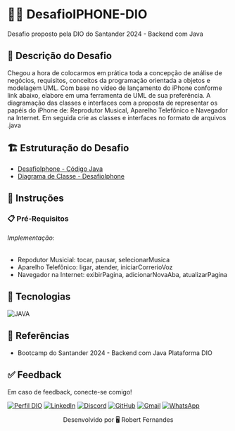 # 👨‍💻 DesafioIPHONE-DIO
Desafio proposto pela DIO do Santander 2024 - Backend com Java

## 📎 Descrição do Desafio
Chegou a hora de colocarmos em prática toda a concepção de análise de negócios, requisitos, conceitos da programação orientada a objetos e modelagem UML. Com base no vídeo de lançamento do iPhone conforme link abaixo, elabore em uma ferramenta de UML de sua preferência. A diagramação das classes e interfaces com a proposta de representar os papéis do iPhone de: Reprodutor Musical, Aparelho Telefônico e Navegador na Internet. Em seguida crie as classes e interfaces no formato de arquivos .java

## 🏗 Estruturação do Desafio

- [DesafioIphone - Código Java](https://github.com/robertfdesouza/DesafioIPHONE-DIO/tree/main/DesafioIphoneDio/src/Iphone) 
- [Diagrama de Classe - DesafioIphone](https://drive.google.com/file/d/1C55GqBK4yz94ZS6PsePb27LLz5LquUcp/view) 


## 📲 Instruções 

### 📋 Pré-Requisitos

###### Implementação:
* Repodutor Musicial: tocar, pausar, selecionarMusica
* Aparelho Telefônico: ligar, atender, iniciarCorrerioVoz
* Navegador na Internet: exibirPagina, adicionarNovaAba, atualizarPagina

##  🔧 Tecnologias
![JAVA](https://img.shields.io/badge/Java-ED8B00?style=for-the-badge&logo=openjdk&logoColor=white)
  
## 🔗 Referências
- Bootcamp do Santander 2024 - Backend com Java Plataforma DIO


## ✅ Feedback

Em caso de feedback, conecte-se comigo!

[![Perfil DIO](https://img.shields.io/badge/-Meu%20Perfil%20na%20DIO-30A3DC?style=for-the-badge)](https://web.dio.me/users/robertfde_souza/)
[![LinkedIn](https://img.shields.io/badge/LinkedIn-0077B5?style=for-the-badge&logo=linkedin&logoColor=white)](https://www.linkedin.com/in/robertfdesouza/)
[![Discord](https://img.shields.io/badge/Discord-7289DA?style=for-the-badge&logo=discord&logoColor=white)](https://discord.com/channels/@eurobfernandes/)
[![GitHub](https://img.shields.io/badge/GitHub-100000?style=for-the-badge&logo=github&logoColor=white)](https://github.com/robertfdesouza)
[![Gmail](https://img.shields.io/badge/Gmail-333333?style=for-the-badge&logo=gmail&logoColor=red)](mailto:robertfdesouza)
[![WhatsApp](https://img.shields.io/badge/WhatsApp-25D366?style=for-the-badge&logo=whatsapp&logoColor=white)](https://wa.me/55+061+982065371)


<p align="center"> Desenvolvido por 🖥 Robert Fernandes </p>

